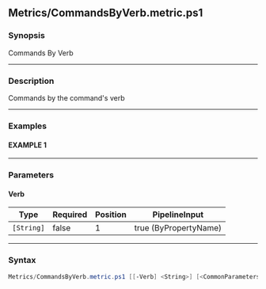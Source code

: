 Metrics/CommandsByVerb.metric.ps1
---------------------------------




### Synopsis
Commands By Verb



---


### Description

Commands by the command's verb



---


### Examples
#### EXAMPLE 1



---


### Parameters
#### **Verb**




|Type      |Required|Position|PipelineInput        |
|----------|--------|--------|---------------------|
|`[String]`|false   |1       |true (ByPropertyName)|





---


### Syntax
```PowerShell
Metrics/CommandsByVerb.metric.ps1 [[-Verb] <String>] [<CommonParameters>]
```
